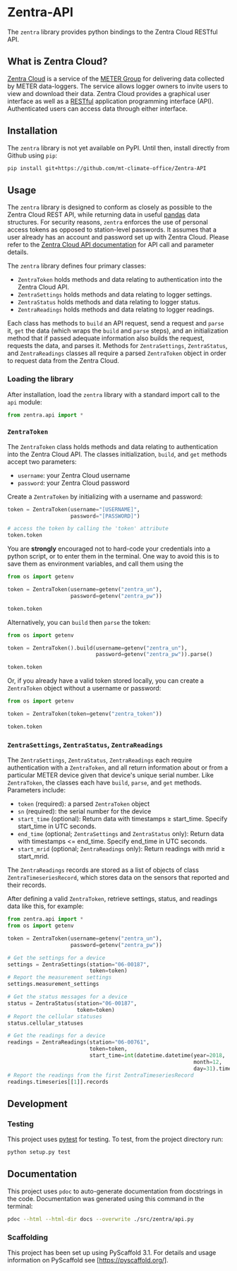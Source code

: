 # Zentra-API
The `zentra` library provides python bindings to the Zentra Cloud RESTful API.

## What is Zentra Cloud?
[Zentra Cloud](https://www.metergroup.com/environment/zentra-cloud/) is a service of the [METER Group](https://www.metergroup.com/) for delivering data collected by METER data-loggers. The service allows logger owners to invite users to view and download their data. Zentra Cloud provides a graphical user interface as well as a [RESTful](https://en.wikipedia.org/wiki/Representational_state_transfer) application programming interface (API). Authenticated users can access data through either interface.

## Installation
The `zentra` library is not yet available on PyPI. Until then, install directly from Github using `pip`:

```bash
pip install git+https://github.com/mt-climate-office/Zentra-API
```

## Usage
The `zentra` library is designed to conform as closely as possible to the Zentra Cloud REST API, while returning data in useful [pandas](https://pandas.pydata.org/) data structures. For security reasons, `zentra` enforces the use of personal access tokens as opposed to station-level passwords. It assumes that a user already has an account and password set up with Zentra Cloud. Please refer to the [Zentra Cloud API documentation](https://zentracloud.com/api/v1/guide) for API call and parameter details.

The `zentra` library defines four primary classes:

- `ZentraToken` holds methods and data relating to authentication into the Zentra Cloud API.
- `ZentraSettings` holds methods and data relating to logger settings.
- `ZentraStatus` holds methods and data relating to logger status.
- `ZentraReadings` holds methods and data relating to logger readings.

Each class has methods to `build` an API request, send a request and `parse` it, `get` the data (which wraps the `build` and `parse` steps), and an initialization method that if passed adequate information also builds the request, requests the data, and parses it.
Methods for `ZentraSettings`, `ZentraStatus`, and `ZentraReadings` classes all require a parsed `ZentraToken` object in order to request data from the Zentra Cloud.

### Loading the library
After installation, load the `zentra` library with a standard import call to the `api` module:

```python
from zentra.api import *
```

### `ZentraToken`
The `ZentraToken` class holds methods and data relating to authentication into the Zentra Cloud API.
The classes initialization, `build`, and `get` methods accept two parameters:

- `username`: your Zentra Cloud username
- `password`: your Zentra Cloud password

Create a `ZentraToken` by initializing with a username and password:

```python
token = ZentraToken(username="[USERNAME]",
                    password="[PASSWORD]")

# access the token by calling the 'token' attribute
token.token
```

You are **strongly** encouraged not to hard-code your credentials into a python script, or to enter them in the terminal.
One way to avoid this is to save them as environment variables, and call them using the

```python
from os import getenv

token = ZentraToken(username=getenv("zentra_un"),
                    password=getenv("zentra_pw"))

token.token
```

Alternatively, you can `build` then `parse` the token:

```python
from os import getenv

token = ZentraToken().build(username=getenv("zentra_un"),
                            password=getenv("zentra_pw")).parse()

token.token
```

Or, if you already have a valid token stored locally, you can create a `ZentraToken` object without a username or password:

```python
from os import getenv

token = ZentraToken(token=getenv("zentra_token"))

token.token
```

### `ZentraSettings`, `ZentraStatus`, `ZentraReadings`
The `ZentraSettings`, `ZentraStatus`, `ZentraReadings` each require authentication with a `ZentraToken`, and all return information about or from a particular METER device given that device's unique serial number. Like `ZentraToken`, the classes each have `build`, `parse`, and `get` methods. Parameters include:

- `token` (required): a parsed `ZentraToken` object
- `sn` (required): the serial number for the device
- `start_time` (optional): Return data with timestamps ≥ start_time. Specify start_time in UTC seconds.
- `end_time` (optional; `ZentraSettings` and `ZentraStatus` only): Return data with timestamps <= end_time. Specify end_time in UTC seconds.
- `start_mrid` (optional; `ZentraReadings` only): Return readings with mrid ≥ start_mrid.

The `ZentraReadings` records are stored as a list of objects of class `ZentraTimeseriesRecord`, which stores data on the sensors that reported and their records.

After defining a valid `ZentraToken`, retrieve settings, status, and readings data like this, for example:

```python
from zentra.api import *
from os import getenv

token = ZentraToken(username=getenv("zentra_un"),
                    password=getenv("zentra_pw"))

# Get the settings for a device
settings = ZentraSettings(station="06-00187",
                          token=token)
# Report the measurement settings
settings.measurement_settings

# Get the status messages for a device
status = ZentraStatus(station="06-00187",
                      token=token)
# Report the cellular statuses
status.cellular_statuses

# Get the readings for a device
readings = ZentraReadings(station="06-00761",
                          token=token,
                          start_time=int(datetime.datetime(year=2018,
                                                           month=12,
                                                           day=31).timestamp()))
# Report the readings from the first ZentraTimeseriesRecord
readings.timeseries[[1]].records

```

## Development

<!--
### Setting up project
Dependency and environment management is provided by [conda](https://conda.io/docs/) and is described in the [environment.yml] file.

First, clone this project and change into the project directory:

``` bash
git clone https://github.com/mt-climate-office/Zentra-API
cd Zentra-API
```

To build the environment, [install conda](https://conda.io/docs/user-guide/install/index.html) and simply run this from your console:

``` bash
conda env create -f environment.yml -p envs/mesonet_db
```

To activate the environment, run:

```bash
source activate envs/mesonet_db

# # Windows
# activate myenv
```

To deactivate:
```bash
source deactivate

# # Windows
# deactivate
```
-->

### Testing
This project uses [pytest](https://docs.pytest.org/en/latest/) for testing.
To test, from the project directory run:

```bash
python setup.py test
```

## Documentation
This project uses `pdoc` to auto-generate documentation from docstrings in the code. Documentation was generated using this command in the terminal:
```bash
pdoc --html --html-dir docs --overwrite ./src/zentra/api.py
```

### Scaffolding

This project has been set up using PyScaffold 3.1. For details and usage
information on PyScaffold see [https://pyscaffold.org/].
